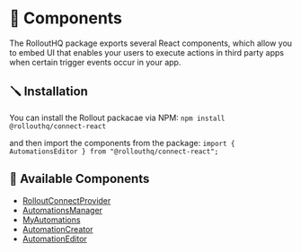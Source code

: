 # 🧩 Components

The RolloutHQ package exports several React components, which allow you to embed UI that enables your users to execute actions in third party apps when certain trigger events occur in your app.

## 🪛 Installation

You can install the Rollout packacae via NPM:
`npm install @rollouthq/connect-react`

and then import the components from the package:
`import { AutomationsEditor } from "@rollouthq/connect-react";`

## 📝 Available Components

- [RolloutConnectProvider](https://github.com/RolloutHQ/rollout-hq-docs/blob/main/components/RolloutConnectProvider.md)
- [AutomationsManager](https://github.com/RolloutHQ/rollout-hq-docs/blob/main/components/AutomationsManager.md)
- [MyAutomations](https://github.com/RolloutHQ/rollout-hq-docs/blob/main/components/MyAutomations.md)
- [AutomationCreator](https://github.com/RolloutHQ/rollout-hq-docs/blob/main/components/AutomationCreator.md)
- [AutomationEditor](https://github.com/RolloutHQ/rollout-hq-docs/blob/main/components/AutomationEditor.md)